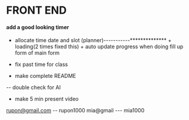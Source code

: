 # FRONT END 

#### add a good looking timer

- allocate time date and slot (planner)-----------************** + loading(2 times fixed this) + auto update progress when doing fill up form of main form

- fix past time for class

- make complete README

-- double check for AI

- make 5 min present video



rupon@gmail.com -- rupon1000
mia@gmail --- mia1000